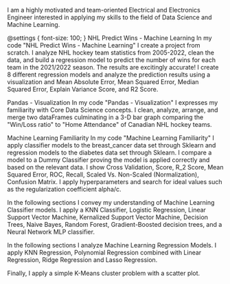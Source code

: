 I am a highly motivated and team-oriented Electrical and Electronics Engineer interested in applying my skills to the field of Data Science and Machine Learning. 
  
@settings {
  font-size: 100;
}
NHL Predict Wins - Machine Learning
  In my code "NHL Predict Wins - Machine Learning" I create a project from scratch. I analyze NHL hockey team statistics from 2005-2022, clean the data, and build a regression model to predict the number of wins for each team in the 2021/2022 season. The results are excitingly accurate! I create 8 different regression models and analyze the prediction results using a visualization and Mean Absolute Error, Mean Squared Error,	Median Squared Error,	Explain Variance Score, and	R2 Score.


Pandas - Visualization
 In my code "Pandas - Visualization" I expresses my familiarity with Core Data Science concepts. I clean, analyze, arrange, and merge two dataFrames culminating in a 3-D bar graph comparing the "Win/Loss ratio" to "Home Attendance" of Canadian NHL hockey teams.


Machine Learning Familiarity
  In my code "Machine Learning Familiarity" I apply classifier models to the breast_cancer data set through Sklearn and regression models to the diabetes data set through Sklearn. I compare a model to a Dummy Classifier proving the model is applied correctly and based on the relevant data. I show Cross Validation, Score, R_2 Score, Mean Squared Error, ROC, Recall, Scaled Vs. Non-Scaled (Normalization), Confusion Matrix. I apply hyperparameters and search for ideal values such as the regularization coefficient alpha/c.
  
  In the following sections I convey my understanding of Machine Learning Classifier models. I apply a KNN Classifier, Logistic Regression, Linear Support Vector Machine, Kernalized Support Vector Machine, Decision Trees, Naive Bayes, Random Forest, Gradient-Boosted decision trees, and a Neural Network MLP classifier.
  
  In the following sections I analyze Machine Learning Regression Models. I apply KNN Regression, Polynomial Regression combined with Linear Regression, Ridge Regression and Lasso Regression. 
  
  Finally, I apply a simple K-Means cluster problem with a scatter plot.
